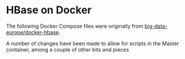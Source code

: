 # HBase on Docker

The following Docker Compose files were originally from [big-data-europe/docker-hbase](https://github.com/big-data-europe/docker-hbase).

A number of changes have been made to allow for scripts in the Master container, among a couple of other bits and pieces
